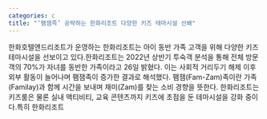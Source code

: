 ```yaml
---
categories: c
title: "‘팸잼족’ 공략하는 한화리조트 다양한 키즈 테마시설 선봬"
---
```

한화호텔앤드리조트가 운영하는 한화리조트는 아이 동반 가족 고객을 위해 다양한 키즈 테마시설을 선보이고 있다.한화리조트는 2022년 상반기 투숙객 분석을 통해 전체 방문객의 70%가 자녀를 동반한 가족이라고 26일 밝혔다. 이는 사회적 거리두기 해제 이후 외부 활동이 늘어나며 팸잼족이 증가한 결과로 해석했다. 팸잼(Fam-Zam)족이란 가족(Familay)과 함께 시간을 보내며 재미(Zam)를 찾는 소비 경향을 뜻한다. 한화리조트는 키즈룸은 물론 실내 액티비티, 교육 콘텐츠까지 키즈에 초점을 둔 테마시설을 강화 중이다.특히 한화리조트